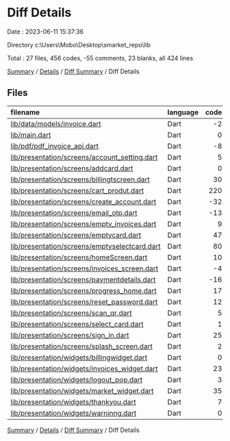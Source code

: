 # Diff Details

Date : 2023-06-11 15:37:36

Directory c:\\Users\\Mobo\\Desktop\\smarket_repo\\lib

Total : 27 files,  456 codes, -55 comments, 23 blanks, all 424 lines

[Summary](results.md) / [Details](details.md) / [Diff Summary](diff.md) / Diff Details

## Files
| filename | language | code | comment | blank | total |
| :--- | :--- | ---: | ---: | ---: | ---: |
| [lib/data/models/invoice.dart](/lib/data/models/invoice.dart) | Dart | -2 | 0 | 0 | -2 |
| [lib/main.dart](/lib/main.dart) | Dart | 0 | 30 | 0 | 30 |
| [lib/pdf/pdf_invoice_api.dart](/lib/pdf/pdf_invoice_api.dart) | Dart | -8 | 0 | 0 | -8 |
| [lib/presentation/screens/account_setting.dart](/lib/presentation/screens/account_setting.dart) | Dart | 5 | -1 | 1 | 5 |
| [lib/presentation/screens/addcard.dart](/lib/presentation/screens/addcard.dart) | Dart | 0 | -3 | -3 | -6 |
| [lib/presentation/screens/billingtscreen.dart](/lib/presentation/screens/billingtscreen.dart) | Dart | 30 | 0 | -1 | 29 |
| [lib/presentation/screens/cart_produt.dart](/lib/presentation/screens/cart_produt.dart) | Dart | 220 | -155 | 12 | 77 |
| [lib/presentation/screens/create_account.dart](/lib/presentation/screens/create_account.dart) | Dart | -32 | 42 | -1 | 9 |
| [lib/presentation/screens/email_otp.dart](/lib/presentation/screens/email_otp.dart) | Dart | -13 | 34 | 0 | 21 |
| [lib/presentation/screens/empty_invoices.dart](/lib/presentation/screens/empty_invoices.dart) | Dart | 9 | -1 | 1 | 9 |
| [lib/presentation/screens/emptycard.dart](/lib/presentation/screens/emptycard.dart) | Dart | 47 | 0 | 2 | 49 |
| [lib/presentation/screens/emptyselectcard.dart](/lib/presentation/screens/emptyselectcard.dart) | Dart | 80 | 0 | 4 | 84 |
| [lib/presentation/screens/homeScreen.dart](/lib/presentation/screens/homeScreen.dart) | Dart | 10 | 1 | 1 | 12 |
| [lib/presentation/screens/invoices_screen.dart](/lib/presentation/screens/invoices_screen.dart) | Dart | -4 | 0 | -1 | -5 |
| [lib/presentation/screens/paymentdetails.dart](/lib/presentation/screens/paymentdetails.dart) | Dart | -16 | 0 | 0 | -16 |
| [lib/presentation/screens/progress_home.dart](/lib/presentation/screens/progress_home.dart) | Dart | 17 | 1 | 0 | 18 |
| [lib/presentation/screens/reset_password.dart](/lib/presentation/screens/reset_password.dart) | Dart | 12 | 0 | 1 | 13 |
| [lib/presentation/screens/scan_qr.dart](/lib/presentation/screens/scan_qr.dart) | Dart | 5 | -9 | 3 | -1 |
| [lib/presentation/screens/select_card.dart](/lib/presentation/screens/select_card.dart) | Dart | 1 | 0 | -2 | -1 |
| [lib/presentation/screens/sign_in.dart](/lib/presentation/screens/sign_in.dart) | Dart | 25 | 4 | 1 | 30 |
| [lib/presentation/screens/splash_screen.dart](/lib/presentation/screens/splash_screen.dart) | Dart | 2 | 0 | 0 | 2 |
| [lib/presentation/widgets/billingwidget.dart](/lib/presentation/widgets/billingwidget.dart) | Dart | 0 | 0 | 1 | 1 |
| [lib/presentation/widgets/invoices_widget.dart](/lib/presentation/widgets/invoices_widget.dart) | Dart | 23 | 0 | 0 | 23 |
| [lib/presentation/widgets/logout_pop.dart](/lib/presentation/widgets/logout_pop.dart) | Dart | 3 | 1 | 2 | 6 |
| [lib/presentation/widgets/market_widget.dart](/lib/presentation/widgets/market_widget.dart) | Dart | 35 | 1 | 0 | 36 |
| [lib/presentation/widgets/thankyou.dart](/lib/presentation/widgets/thankyou.dart) | Dart | 7 | 0 | 0 | 7 |
| [lib/presentation/widgets/warninng.dart](/lib/presentation/widgets/warninng.dart) | Dart | 0 | 0 | 2 | 2 |

[Summary](results.md) / [Details](details.md) / [Diff Summary](diff.md) / Diff Details